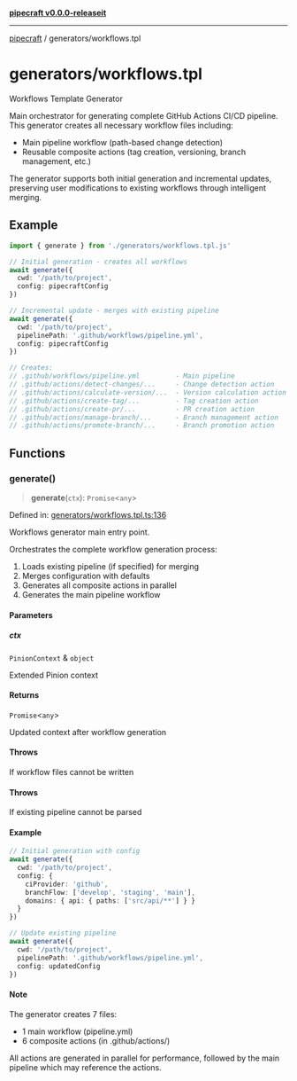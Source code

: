 [**pipecraft v0.0.0-releaseit**](../README.md)

***

[pipecraft](../README.md) / generators/workflows.tpl

# generators/workflows.tpl

Workflows Template Generator

Main orchestrator for generating complete GitHub Actions CI/CD pipeline.
This generator creates all necessary workflow files including:
- Main pipeline workflow (path-based change detection)
- Reusable composite actions (tag creation, versioning, branch management, etc.)

The generator supports both initial generation and incremental updates, preserving
user modifications to existing workflows through intelligent merging.

## Example

```typescript
import { generate } from './generators/workflows.tpl.js'

// Initial generation - creates all workflows
await generate({
  cwd: '/path/to/project',
  config: pipecraftConfig
})

// Incremental update - merges with existing pipeline
await generate({
  cwd: '/path/to/project',
  pipelinePath: '.github/workflows/pipeline.yml',
  config: pipecraftConfig
})

// Creates:
// .github/workflows/pipeline.yml         - Main pipeline
// .github/actions/detect-changes/...     - Change detection action
// .github/actions/calculate-version/...  - Version calculation action
// .github/actions/create-tag/...         - Tag creation action
// .github/actions/create-pr/...          - PR creation action
// .github/actions/manage-branch/...      - Branch management action
// .github/actions/promote-branch/...     - Branch promotion action
```

## Functions

### generate()

> **generate**(`ctx`): `Promise`\<`any`\>

Defined in: [generators/workflows.tpl.ts:136](https://github.com/jamesvillarrubia/pipecraft/blob/9027a5c61144dee1b7466e0ffeb3b1cd8ef28015/src/generators/workflows.tpl.ts#L136)

Workflows generator main entry point.

Orchestrates the complete workflow generation process:
1. Loads existing pipeline (if specified) for merging
2. Merges configuration with defaults
3. Generates all composite actions in parallel
4. Generates the main pipeline workflow

#### Parameters

##### ctx

`PinionContext` & `object`

Extended Pinion context

#### Returns

`Promise`\<`any`\>

Updated context after workflow generation

#### Throws

If workflow files cannot be written

#### Throws

If existing pipeline cannot be parsed

#### Example

```typescript
// Initial generation with config
await generate({
  cwd: '/path/to/project',
  config: {
    ciProvider: 'github',
    branchFlow: ['develop', 'staging', 'main'],
    domains: { api: { paths: ['src/api/**'] } }
  }
})

// Update existing pipeline
await generate({
  cwd: '/path/to/project',
  pipelinePath: '.github/workflows/pipeline.yml',
  config: updatedConfig
})
```

#### Note

The generator creates 7 files:
- 1 main workflow (pipeline.yml)
- 6 composite actions (in .github/actions/)

All actions are generated in parallel for performance, followed by
the main pipeline which may reference the actions.
